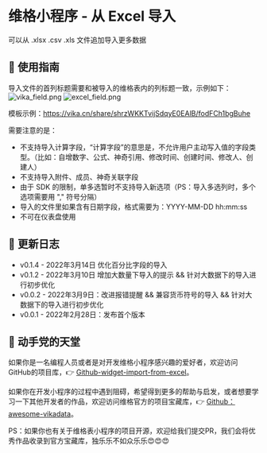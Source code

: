 # 维格小程序 - 从 Excel 导入

可以从 .xlsx .csv .xls 文件追加导入更多数据

## 📄 使用指南

导入文件的首列标题需要和被导入的维格表内的列标题一致，示例如下：
![vika_field.png](https://oss.xukecheng.tech/image/png/1646017424.png)
![excel_field.png](https://oss.xukecheng.tech/image/png/1646709258.png)

模板示例：https://vika.cn/share/shrzWKKTvijSdqyE0EAlB/fodFCh1bgBuhe

需要注意的是：
- 不支持导入计算字段，“计算字段”的意思是，不允许用户主动写入值的字段类型。（比如：自增数字、公式、神奇引用、修改时间、创建时间、修改人、创建人）
- 不支持导入附件、成员、神奇关联字段
- 由于 SDK 的限制，单多选暂时不支持导入新选项（PS：导入多选列时，多个选项需要用 "," 符号分隔）
- 导入的文件里如果含有日期字段，格式需要为：YYYY-MM-DD hh:mm:ss 
- 不可在仪表盘使用

## 🎯 更新日志

- v0.1.4 - 2022年3月14日 优化百分比字段的导入
- v0.1.2 - 2022年3月10日 增加大数量下导入的提示 && 针对大数据下的导入进行初步优化
- v0.0.2 - 2022年3月9日：改进报错提醒 && 兼容货币符号的导入 && 针对大数据下的导入进行初步优化
- v0.0.1 - 2022年2月28日：发布首个版本

## 🌈 动手党的天堂

如果你是一名编程人员或者是对开发维格小程序感兴趣的爱好者，欢迎访问GitHub的项目库，👉 [Github-widget-import-from-excel](https://github.com/xukecheng/widget-import-from-excel)。

如果你在开发小程序的过程中遇到阻碍，希望得到更多的帮助与启发，或者想要学习一下其他开发者的作品，欢迎访问维格官方的项目宝藏库，👉 [Github：awesome-vikadata](https://github.com/vikadata/awesome-vikadata)。

PS：如果你也有关于维格表小程序的项目开源，欢迎给我们提交PR，我们会将优秀作品收录到官方宝藏库，独乐乐不如众乐乐😍😍😍

